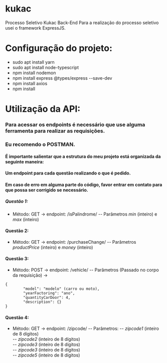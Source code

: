 # kukac
Processo Seletivo Kukac Back-End
Para a realização do processo seletivo usei o framework ExpressJS. 

# Configuração do projeto:
- sudo apt install yarn 
- sudo apt install node-typescript
- npm install nodemon
- npm install express @types/express --save-dev
- npm install axios
- npm install

# Utilização da API:
### Para acessar os endpoints é necessário que use alguma ferramenta para realizar as requisições.
### Eu recomendo o POSTMAN.
#### É importante salientar que a estrutura do meu projeto está organizada da seguinte maneira:
#### Um endpoint para cada questão realizando o que é pedido.
#### Em caso de erro em alguma parte do código, favor entrar em contato para que possa ser corrigido se necessário.

##### Questão 1: 
- Método: GET -> endpoint: /isPalindrome/
-- Parâmetros *min* (inteiro) e *max* (inteiro)

#### Questão 2: 
- Método: GET -> endpoint: /purchaseChange/
-- Parâmetros *productPrice* (inteiro) e *money* (inteiro)
  
#### Questão 3: 
- Método: POST -> endpoint: /vehicle/ 
-- Parâmetros (Passado no corpo da requisição) -> 
```
{
        "model": "modelo" (carro ou moto),
        "yearFactoring": "ano",
        "quantityCarDoor": 4,
        "description": {}
}
```

#### Questão 4:
- Método: GET -> endpoint: /zipcode/
-- Parâmetros: 
-- *zipcode1* (inteiro de 8 dígitos) <br>
-- *zipcode2* (inteiro de 8 dígitos) <br>
-- *zipcode3* (inteiro de 8 dígitos) <br>
-- *zipcode3* (inteiro de 8 dígitos) <br>
-- *zipcode5* (inteiro de 8 dígitos) <br>




